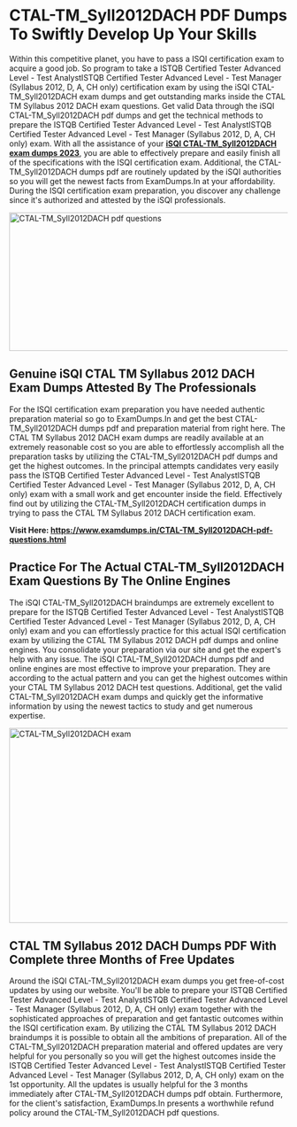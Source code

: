 <h1><strong>CTAL-TM_Syll2012DACH PDF Dumps To Swiftly Develop Up Your Skills</strong></h1>
<p>Within this competitive planet, you have to pass a ISQI certification exam to acquire a good job. So program to take a ISTQB Certified Tester Advanced Level - Test AnalystISTQB Certified Tester Advanced Level - Test Manager (Syllabus 2012, D, A, CH only) certification exam by using the iSQI CTAL-TM_Syll2012DACH exam dumps and get outstanding marks inside the CTAL TM Syllabus 2012 DACH exam questions. Get valid Data through the iSQI CTAL-TM_Syll2012DACH pdf dumps and get the technical methods to prepare the ISTQB Certified Tester Advanced Level - Test AnalystISTQB Certified Tester Advanced Level - Test Manager (Syllabus 2012, D, A, CH only) exam. With all the assistance of your <strong><a href="https://www.examdumps.in/CTAL-TM_Syll2012DACH-pdf-questions.html">iSQI CTAL-TM_Syll2012DACH exam dumps 2023</a></strong>, you are able to effectively prepare and easily finish all of the specifications with the ISQI certification exam. Additional, the CTAL-TM_Syll2012DACH dumps pdf are routinely updated by the iSQI authorities so you will get the newest facts from ExamDumps.In at your affordability. During the ISQI certification exam preparation, you discover any challenge since it's authorized and attested by the iSQI professionals.</p>
<p><img src="https://i.ibb.co/zxJwW90/Copy-of-Online-Classes-Twitter-header-post-Made-with-Poster-My-Wall-1.png" alt="CTAL-TM_Syll2012DACH pdf questions" width="750" height="250" /></p>
<h2><strong>Genuine iSQI CTAL TM Syllabus 2012 DACH Exam Dumps Attested By The Professionals</strong></h2>
<p>For the ISQI certification exam preparation you have needed authentic preparation material so go to ExamDumps.In and get the best CTAL-TM_Syll2012DACH dumps pdf and preparation material from right here. The CTAL TM Syllabus 2012 DACH exam dumps are readily available at an extremely reasonable cost so you are able to effortlessly accomplish all the preparation tasks by utilizing the CTAL-TM_Syll2012DACH pdf dumps and get the highest outcomes. In the principal attempts candidates very easily pass the ISTQB Certified Tester Advanced Level - Test AnalystISTQB Certified Tester Advanced Level - Test Manager (Syllabus 2012, D, A, CH only) exam with a small work and get encounter inside the field. Effectively find out by utilizing the CTAL-TM_Syll2012DACH certification dumps in trying to pass the CTAL TM Syllabus 2012 DACH certification exam.</p>
<p><strong>Visit Here:&nbsp;<a href="https://www.examdumps.in/CTAL-TM_Syll2012DACH-pdf-questions.html">https://www.examdumps.in/CTAL-TM_Syll2012DACH-pdf-questions.html</a></strong></p>
<h2><strong>Practice For The Actual CTAL-TM_Syll2012DACH Exam Questions By The Online Engines</strong></h2>
<p>The iSQI CTAL-TM_Syll2012DACH braindumps are extremely excellent to prepare for the ISTQB Certified Tester Advanced Level - Test AnalystISTQB Certified Tester Advanced Level - Test Manager (Syllabus 2012, D, A, CH only) exam and you can effortlessly practice for this actual ISQI certification exam by utilizing the CTAL TM Syllabus 2012 DACH pdf dumps and online engines. You consolidate your preparation via our site and get the expert's help with any issue. The iSQI CTAL-TM_Syll2012DACH dumps pdf and online engines are most effective to improve your preparation. They are according to the actual pattern and you can get the highest outcomes within your CTAL TM Syllabus 2012 DACH test questions. Additional, get the valid CTAL-TM_Syll2012DACH exam dumps and quickly get the informative information by using the newest tactics to study and get numerous expertise.</p>
<p><a href="https://www.examdumps.in/CTAL-TM_Syll2012DACH-pdf-questions.html"><img src="https://i.ibb.co/QkNtdwY/Copy-of-Zoom-Online-Classes-Facebook-Share-Po-Made-with-Poster-My-Wall-1.jpg" alt="CTAL-TM_Syll2012DACH exam" width="670" height="352" /></a></p>
<h2><strong>CTAL TM Syllabus 2012 DACH Dumps PDF With Complete three Months of Free Updates</strong></h2>
<p>Around the iSQI CTAL-TM_Syll2012DACH exam dumps you get free-of-cost updates by using our website. You'll be able to prepare your ISTQB Certified Tester Advanced Level - Test AnalystISTQB Certified Tester Advanced Level - Test Manager (Syllabus 2012, D, A, CH only) exam together with the sophisticated approaches of preparation and get fantastic outcomes within the ISQI certification exam. By utilizing the CTAL TM Syllabus 2012 DACH braindumps it is possible to obtain all the ambitions of preparation. All of the CTAL-TM_Syll2012DACH preparation material and offered updates are very helpful for you personally so you will get the highest outcomes inside the ISTQB Certified Tester Advanced Level - Test AnalystISTQB Certified Tester Advanced Level - Test Manager (Syllabus 2012, D, A, CH only) exam on the 1st opportunity. All the updates is usually helpful for the 3 months immediately after CTAL-TM_Syll2012DACH dumps pdf obtain. Furthermore, for the client's satisfaction, ExamDumps.In presents a worthwhile refund policy around the CTAL-TM_Syll2012DACH pdf questions.</p>
